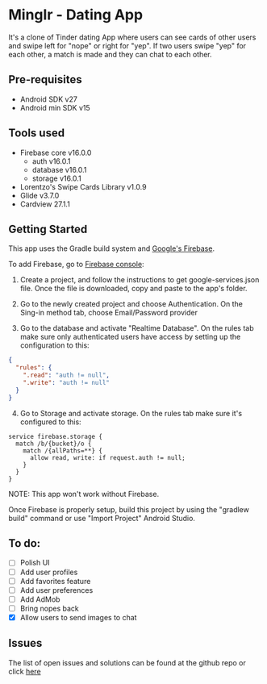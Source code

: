 # Minglr - Dating App

It's a clone of Tinder dating App where users can see cards of other users and swipe left for "nope" or right for "yep".
If two users swipe "yep" for each other, a match is made and they can chat to each other. 

## Pre-requisites

* Android SDK v27
* Android min SDK v15

## Tools used

* Firebase core v16.0.0
    * auth v16.0.1
    * database v16.0.1
    * storage v16.0.1
* Lorentzo's Swipe Cards Library v1.0.9
* Glide v3.7.0
* Cardview 27.1.1

## Getting Started 

This app uses the Gradle build system and [Google's Firebase](https://firebase.google.com/). 

To add Firebase, go to [Firebase console](https://console.firebase.google.com/):

1. Create a project, and follow the instructions to get google-services.json file. Once 
the file is downloaded, copy and paste to the app's folder. 

2. Go to the newly created project and choose Authentication. On the Sing-in method tab, choose Email/Password
provider

3. Go to the database and activate "Realtime Database". On the rules tab make sure only authenticated
users have access by setting up the configuration to this:

```json
{
  "rules": {
    ".read": "auth != null",
    ".write": "auth != null"
  }
}

```
4. Go to Storage and activate storage. On the rules tab make sure it's configured to this:

```
service firebase.storage {
  match /b/{bucket}/o {
    match /{allPaths=**} {
      allow read, write: if request.auth != null;
    }
  }
}
```

NOTE: This app won't work without Firebase. 

Once Firebase is properly setup, build this project by using the "gradlew build" command or use "Import Project" Android Studio. 

## To do:

- [ ] Polish UI
- [ ] Add user profiles
- [ ] Add favorites feature
- [ ] Add user preferences
- [ ] Add AdMob
- [ ] Bring nopes back 
- [x] Allow users to send images to chat

## Issues 

The list of open issues and solutions can be found at the github repo or click [here](https://github.com/bruno78/minglr-app/blob/master/TECHNICAL.md)